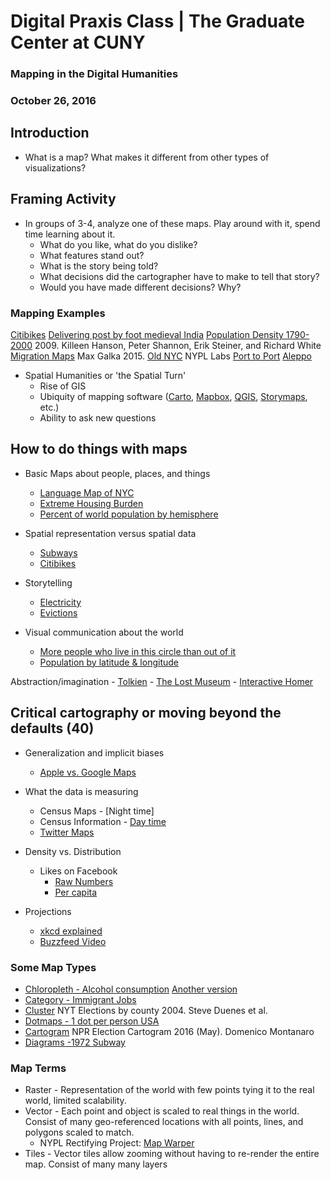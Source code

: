 
# Digital Praxis Class | The Graduate Center at CUNY
### Mapping in the Digital Humanities
### October 26, 2016


## Introduction 

- What is a map? What makes it different from other types of visualizations?

## Framing Activity 

- In groups of 3-4, analyze one of these maps. Play around with it, spend time learning about it.
	- What do you like, what do you dislike?
	- What features stand out?
	- What is the story being told?
	- What decisions did the cartographer have to make to tell that story?
	- Would you have made different decisions? Why?
	
### Mapping Examples

[Citibikes](http://c4sr.columbia.edu/projects/citibike-rebalancing-study)
[Delivering post by foot medieval India](http://emilyfuhrman.co/interactive/F2015002/)
[Population Density 1790-2000](http://web.stanford.edu/group/spatialhistory/cgi-bin/site/viz.php?id=265&project_id=0) 2009. Killeen Hanson, Peter Shannon, Erik Steiner, and Richard White
[Migration Maps](http://metrocosm.com/global-immigration-map/) Max Galka 2015.
[Old NYC](http://www.oldnyc.org/) NYPL Labs
[Port to Port](http://spatialinformationdesignlab.org/project_sites/port_to_port/)
[Aleppo](http://c4sr.columbia.edu/conflict-urbanism-aleppo/)

- Spatial Humanities or 'the Spatial Turn' 
	- Rise of GIS
	- Ubiquity of mapping software ([Carto](https://carto.com/), [Mapbox](https://www.mapbox.com/), [QGIS](http://www.qgis.org/en/site/), [Storymaps](https://storymaps.arcgis.com/en/), etc.)
	- Ability to ask new questions


## How to do things with maps 
	
- Basic Maps about people, places, and things
	- [Language Map of NYC](http://www1.nyc.gov/assets/planning/html/data-maps/nyc-population/viz.html)
	- [Extreme Housing Burden](http://data2go.nyc/map/?id=107*36047015900*ex_high_cost_h_tract!undefined!ns*!other_pop_puma_506~ahdi_puma_1~sch_enrol_puma_112~no_hs_puma_111~age_pyramid_male_85_plus_puma_20~median_household_income_puma_397~median_personal_earnings_puma_400~dis_y_perc_puma_102~poverty_ceo_puma_417~unemployment_puma_408~pre_k_puma_107!*air_qual_cd~ahdi_puma*family_homeless_cd_245#10/40.8278/-73.9593)
	- [Percent of world population by hemisphere](http://www.radicalcartography.net/index.html?your-hemisphere)
	
- Spatial representation versus spatial data 
	- [Subways](http://subwaylanguages.michelleajohnson.com/)
	- [Citibikes](http://c4sr.columbia.edu/projects/citibike-rebalancing-study)
	
- Storytelling 
	- [Electricity](http://storymaps.esri.com/stories/2016/electricity/index.html)
	- [Evictions](http://interactive.nydailynews.com/2016/02/nypd-nuisance-abatement-case-studies-interactive/index.html)

	
- Visual communication about the world 
	- [More people who live in this circle than out of it](http://brilliantmaps.com/population-circle/)
	- [Population by latitude & longitude](http://www.radicalcartography.net/index.html?your-hemisphere)
	
Abstraction/imagination 
	- [Tolkien](http://lotrproject.com/map/#zoom=3&lat=-1315.5&lon=1500&layers=BTTTTT)
	- [The Lost Museum](http://lostmuseum.cuny.edu/)
	- [Interactive Homer](http://www.classics.upenn.edu/myth/content/homer/multimap.html)
		


## Critical cartography or moving beyond the defaults (40)

- Generalization and implicit biases
	- [Apple vs. Google Maps](http://www.justinobeirne.com/essay/cartography-comparison)
	
- What the data is measuring
	- Census Maps - [Night time]
	- Census Information - [Day time](http://www.census.gov/content/dam/Census/library/working-papers/2015/demo/2015-Laughlin-01-Poster.pdf)
	- [Twitter Maps](http://ny.spatial.ly/)
	
- Density vs. Distribution
	- Likes on Facebook
		- [Raw Numbers](https://www.reddit.com/r/MapPorn/comments/3erf5e/how_many_likes_each_country_has_on_facebook/)
		- [Per capita](https://www.reddit.com/r/MapPorn/comments/3evnek/how_many_likes_per_capita_each_country_has_on/)
		
- Projections
	- [xkcd explained](https://www.explainxkcd.com/wiki/index.php/977:_Map_Projections)
	- [Buzzfeed Video](https://www.youtube.com/watch?v=KUF_Ckv8HbE)
	

### Some Map Types

- [Chloropleth - Alcohol consumption](http://gamapserver.who.int/mapLibrary/Files/Maps/Global_Alcohol_PerCapitaConsumption_2015.png) [Another version](http://gamapserver.who.int/mapLibrary/Files/Maps/Global_consumption_percapita_2010.png)
- [Category - Immigrant Jobs](http://www.businessinsider.com/immigrant-jobs-state-map-2015-8)
- [Cluster](http://designarchives.aiga.org/#/entries/map/_/detail/relevance/asc/2/7/1141/election-maps-the-new-york-times/1) NYT Elections by county 2004. Steve Duenes et al.
- [Dotmaps - 1 dot per person USA](http://demographics.coopercenter.org/DotMap/)
- [Cartogram](http://www.npr.org/2016/05/10/477190080/demographics-and-history-tilt-the-map-in-clintons-favor-over-trump) NPR Election Cartogram 2016 (May). Domenico Montanaro
- [Diagrams -1972 Subway](http://www.nycsubway.org/perl/caption.pl?/img/maps/system_1972.jpg)
	

### Map Terms

- Raster - Representation of the world with few points tying it to the real world, limited scalability.
- Vector - Each point and object is scaled to real things in the world. Consist of many geo-referenced locations with all points, lines, and polygons scaled to match.
	- NYPL Rectifying Project: [Map Warper](http://maps.nypl.org/warper/)
- Tiles - Vector tiles allow zooming without having to re-render the entire map. Consist of many many layers
	


